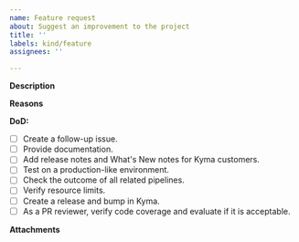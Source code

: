 ```yaml
---
name: Feature request
about: Suggest an improvement to the project
title: ''
labels: kind/feature
assignees: ''

---
```


<!-- Thank you for your contribution. Before you submit the issue:
1. Search open and closed issues for duplicates.
2. Read the contributing guidelines.
-->

**Description**

<!-- Provide a clear and concise description of the feature. -->

**Reasons**

<!-- Explain why we should add this feature. Provide use cases to illustrate its benefits. -->

**DoD:**
- [ ] Create a follow-up issue.
- [ ] Provide documentation.
- [ ] Add release notes and What's New notes for Kyma customers.
- [ ] Test on a production-like environment.
- [ ] Check the outcome of all related pipelines.
- [ ] Verify resource limits.
- [ ] Create a release and bump in Kyma.
- [ ] As a PR reviewer, verify code coverage and evaluate if it is acceptable.

**Attachments**

<!-- Attach any files, links, code samples, or screenshots that will convince us to your idea. -->
